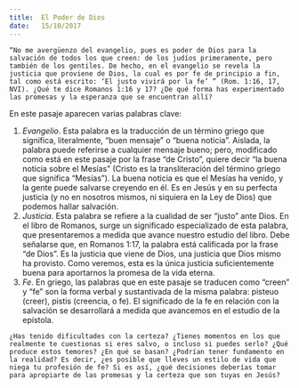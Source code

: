 ```yaml
---
title:  El Poder de Dios
date:   15/10/2017
---
```


`“No me avergüenzo del evangelio, pues es poder de Dios para la salvación de todos los que creen: de los judíos primeramente, pero también de los gentiles. De hecho, en el evangelio se revela la justicia que proviene de Dios, la cual es por fe de principio a fin, tal como está escrito: ‘El justo vivirá por la fe’ ” (Rom. 1:16, 17, NVI). ¿Qué te dice Romanos 1:16 y 17? ¿De qué forma has experimentado las promesas y la esperanza que se encuentran allí?`

En este pasaje aparecen varias palabras clave:

1. _Evangelio_. Esta palabra es la traducción de un término griego que significa, literalmente, “buen mensaje” o “buena noticia”. Aislada, la palabra puede referirse a cualquier mensaje bueno; pero, modificado como está en este pasaje por la frase “de Cristo”, quiere decir “la buena noticia sobre el Mesías” (Cristo es la transliteración del término griego que significa “Mesías”). La buena noticia es que el Mesías ha venido, y la gente puede salvarse creyendo en él. Es en Jesús y en su perfecta justicia (y no en nosotros mismos, ni siquiera en la Ley de Dios) que podemos hallar salvación.
2. _Justicia_. Esta palabra se refiere a la cualidad de ser “justo” ante Dios. En el libro de Romanos, surge un significado especializado de esta palabra, que presentaremos a medida que avance nuestro estudio del libro. Debe señalarse que, en Romanos 1:17, la palabra está calificada por la frase “de Dios”. Es la justicia que viene de Dios, una justicia que Dios mismo ha provisto. Como veremos, esta es la única justicia suficientemente buena para aportarnos la promesa de la vida eterna.
3. _Fe_. En griego, las palabras que en este pasaje se traducen como “creen” y “fe” son la forma verbal y sustantivada de la misma palabra: pisteuo (creer), pistis (creencia, o fe). El significado de la fe en relación con la salvación se desarrollará a medida que avancemos en el estudio de la epístola.

`¿Has tenido dificultades con la certeza? ¿Tienes momentos en los que realmente te cuestionas si eres salvo, o incluso si puedes serlo? ¿Qué produce estos temores? ¿En qué se basan? ¿Podrían tener fundamento en la realidad? Es decir, ¿es posible que lleves un estilo de vida que niega tu profesión de fe? Si es así, ¿qué decisiones deberías tomar para apropiarte de las promesas y la certeza que son tuyas en Jesús?`